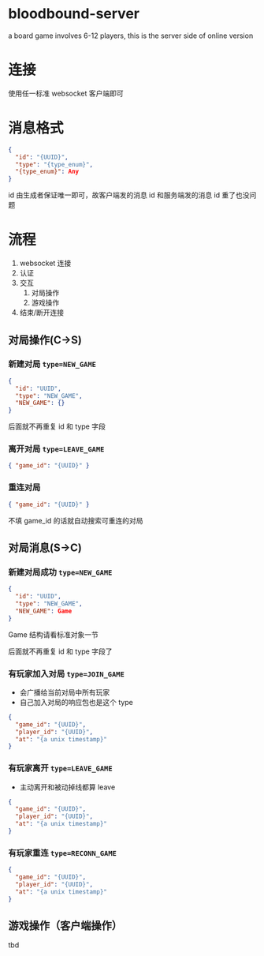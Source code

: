 # bloodbound-server

a board game involves 6-12 players, this is the server side of online version

# 连接

使用任一标准 websocket 客户端即可

# 消息格式

```json
{
  "id": "{UUID}",
  "type": "{type_enum}",
  "{type_enum}": Any
}
```

id 由生成者保证唯一即可，故客户端发的消息 id 和服务端发的消息 id 重了也没问题

# 流程

1. websocket 连接
2. 认证
3. 交互
   1. 对局操作
   2. 游戏操作
4. 结束/断开连接

## 对局操作(C->S)

### 新建对局 `type=NEW_GAME`

```json
{
  "id": "UUID",
  "type": "NEW_GAME",
  "NEW_GAME": {}
}
```

后面就不再重复 id 和 type 字段

### 离开对局 `type=LEAVE_GAME`

```json
{ "game_id": "{UUID}" }
```

### 重连对局

```json
{ "game_id": "{UUID}" }
```

不填 game_id 的话就自动搜索可重连的对局

## 对局消息(S->C)

### 新建对局成功 `type=NEW_GAME`

```json
{
  "id": "UUID",
  "type": "NEW_GAME",
  "NEW_GAME": Game
}
```

Game 结构请看标准对象一节

后面就不再重复 id 和 type 字段了

### 有玩家加入对局 `type=JOIN_GAME`

- 会广播给当前对局中所有玩家
- 自己加入对局的响应包也是这个 type

```json
{
  "game_id": "{UUID}",
  "player_id": "{UUID}",
  "at": "{a unix timestamp}"
}
```

### 有玩家离开 `type=LEAVE_GAME`

- 主动离开和被动掉线都算 leave

```json
{
  "game_id": "{UUID}",
  "player_id": "{UUID}",
  "at": "{a unix timestamp}"
}
```

### 有玩家重连 `type=RECONN_GAME`

```json
{
  "game_id": "{UUID}",
  "player_id": "{UUID}",
  "at": "{a unix timestamp}"
}
```

## 游戏操作（客户端操作）

tbd
